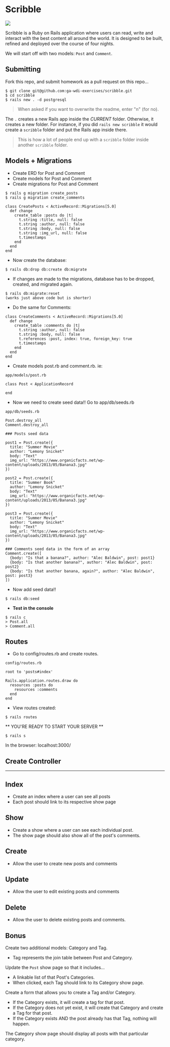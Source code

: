 # Scribble

![](https://dl.dropboxusercontent.com/s/8frf8rblw6pnpds/hipsterlogogenerator_1438007087793.png?dl=0)

Scribble is a Ruby on Rails application where users can read, write and interact
with the best content all around the world. It is designed to be built, refined and deployed over the course of four nights.

We will start off with two models: `Post` and `Comment`.

## Submitting

Fork this repo, and submit homework as a pull request on this repo...

```
$ git clone git@github.com:ga-wdi-exercises/scribble.git
$ cd scribble
$ rails new . -d postgresql
```
> When asked if you want to overwrite the readme, enter "n" (for no).

The `.` creates a new Rails app inside the *CURRENT* folder. Otherwise, it creates a new folder. For instance, if you did `rails new scribble` it would create a `scribble` folder and put the Rails app inside there.

> This is how a lot of people end up with a `scribble` folder inside another `scribble` folder.

## Models + Migrations

- Create ERD for Post and Comment
- Create models for Post and Comment
- Create migrations for Post and Comment

```
$ rails g migration create_posts
$ rails g migration create_comments
```
```
class CreatePosts < ActiveRecord::Migrations[5.0]
  def change
    create_table :posts do |t|
      t.string :title, null: false
      t.string :author, null: false
      t.string :body, null: false
      t.string :img_url, null: false
      t.timestamps
    end
  end
end
```
- Now create the database:
```
$ rails db:drop db:create db:migrate
```
- If changes are made to the migrations, database has to be dropped, created, and migrated again.
```
$ rails db:migrate:reset
(works just above code but is shorter)
```
- Do the same for Comments:
```
class CreateComments < ActiveRecord::Migrations[5.0]
  def change
    create_table :comments do |t|
      t.string :author, null: false
      t.string :body, null: false
      t.references :post, index: true, foreign_key: true
      t.timestamps
    end
  end
end
```
- Create models post.rb and comment.rb. ie:
```
app/models/post.rb

class Post < ApplicationRecord
  
end
```
- Now we need to create seed data!! Go to app/db/seeds.rb
```
app/db/seeds.rb

Post.destroy_all
Comment.destroy_all

### Posts seed data

post1 = Post.create({
  title: "Summer Movie"
  author: "Lemony Snicket"
  body: "Text"
  img_url: "https://www.organicfacts.net/wp-content/uploads/2013/05/Banana3.jpg"
})

post2 = Post.create({
  title: "Summer Book"
  author: "Lemony Snicket"
  body: "Text"
  img_url: "https://www.organicfacts.net/wp-content/uploads/2013/05/Banana3.jpg"
})

post3 = Post.create({
  title: "Summer Movie"
  author: "Lemony Snicket"
  body: "Text"
  img_url: "https://www.organicfacts.net/wp-content/uploads/2013/05/Banana3.jpg"
})

### Comments seed data in the form of an array
Comment.create([
  {body: "Is that a banana?", author: "Alec Baldwin", post: post1}
  {body: "Is that another banana?", author: "Alec Baldwin", post: post2}
  {body: "Is that another banana, again?", author: "Alec Baldwin", post: post3}
])
```
- Now add seed data!!
```
$ rails db:seed
```
- **Test in the console**
```
$ rails c
> Post.all
> Comment.all
```
## Routes
- Go to config/routes.rb and create routes.
```
config/routes.rb

root to 'posts#index'

Rails.application.routes.draw do
  resources :posts do
    resources :comments
  end
end
```
- View routes created:
```
$ rails routes
```
** YOU'RE READY TO START YOUR SERVER **
```
$ rails s
```
In the browser: localhost:3000/

## Create Controller
----

## Index

- Create an index where a user can see all posts
- Each post should link to its respective show page

## Show

- Create a show where a user can see each individual post.
- The show page should also show all of the post's comments.

## Create

- Allow the user to create new posts and comments

## Update

- Allow the user to edit existing posts and comments

## Delete

- Allow the user to delete existing posts and comments.

## Bonus

Create two additional models: Category and Tag.
* Tag represents the join table between Post and Category.

Update the `Post` show page so that it includes...
* A linkable list of that Post's Categories.
* When clicked, each Tag should link to its Category show page.

Create a form that allows you to create a Tag and/or Category.
*  If the Category exists, it will create a tag for that post.
*  If the Category does not yet exist, it will create that Category and create a Tag for that post.
*  If the Category exists AND the post already has that Tag, nothing will happen.

The Category show page should display all posts with that particular category.

